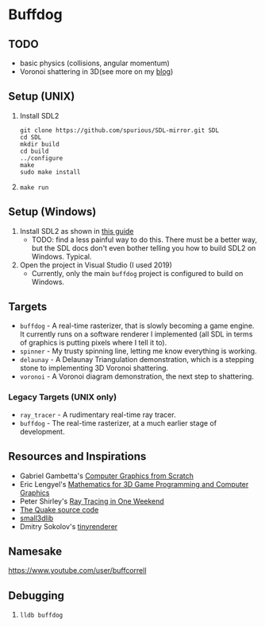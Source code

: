 # Buffdog

## TODO
* basic physics (collisions, angular momentum)
* Voronoi shattering in 3D(see more on my [blog](http://caracal.la/01_intro.html))

## Setup (UNIX)
1. Install SDL2
    ```
    git clone https://github.com/spurious/SDL-mirror.git SDL
    cd SDL
    mkdir build
    cd build
    ../configure
    make
    sudo make install
    ```
1. `make run`

## Setup (Windows)
1. Install SDL2 as shown in [this guide](http://lazyfoo.net/tutorials/SDL/01_hello_SDL/windows/msvsnet2010u/index.php)
    * TODO: find a less painful way to do this.  There must be a better way, but the SDL docs don't even bother telling you how to build SDL2 on Windows.  Typical.
1. Open the project in Visual Studio (I used 2019)
    * Currently, only the main `buffdog` project is configured to build on Windows.

## Targets
* `buffdog` - A real-time rasterizer, that is slowly becoming a game engine.  It currently runs on a software renderer I implemented (all SDL in terms of graphics is putting pixels where I tell it to).
* `spinner` - My trusty spinning line, letting me know everything is working.
* `delaunay` - A Delaunay Triangulation demonstration, which is a stepping stone to implementing 3D Voronoi shattering.
* `voronoi` - A Voronoi diagram demonstration, the next step to shattering.

### Legacy Targets (UNIX only)
* `ray_tracer` - A rudimentary real-time ray tracer.
* `buffdog` - The real-time rasterizer, at a much earlier stage of development.

## Resources and Inspirations
* Gabriel Gambetta's [Computer Graphics from Scratch](https://www.gabrielgambetta.com/computer-graphics-from-scratch/introduction.html)
* Eric Lengyel's [Mathematics for 3D Game Programming and Computer Graphics](http://mathfor3dgameprogramming.com/)
* Peter Shirley's [Ray Tracing in One Weekend](https://raytracing.github.io/books/RayTracingInOneWeekend.html)
* [The Quake source code](https://github.com/caracalla/quake)
* [small3dlib](https://gitlab.com/drummyfish/small3dlib)
* Dmitry Sokolov's [tinyrenderer](https://github.com/ssloy/tinyrenderer/wiki/Lesson-0-getting-started)

## Namesake

https://www.youtube.com/user/buffcorrell

## Debugging

1. `lldb buffdog`
